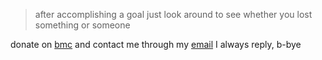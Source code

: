 > after accomplishing a goal just look around to see whether you lost something or someone 

donate on [bmc](http://bmc.link/helloharsh) and contact me through my [email](mailto:hello.harshkd@gmail.com) I always reply, b-bye
